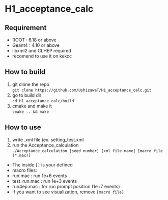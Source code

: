 # H1_acceptance_calc
## Requirement
* ROOT : 6.18 or above
* Geant4 : 4.10 or above
* libxml2 and CLHEP required
 * recomend to use it on kekcc
## How to build
1. git clone the repo  
```git clone https://github.com/UshizawaT/H1_acceptance_calc.git```
2. go to build dir  
```cd H1_acceptance_calc/build```
3. cmake and make it  
```cmake .. && make```
## How to use
1. write .xml file (ex. setting_test.xml
2. run the Acceptance_calculation  
```./Acceptance_calculation [seed number] [xml file name] [macro file (*.mac)]```
 * The inside `[]` is your defined
 * macro files:  
  * run.mac : run 1e+6 events
  * test_run.mac : run 1e+3 events
  * run4ep.mac : for run prompt positron (1e+7 events)
 * If you want to see visualization, remove `[macro file]`  
